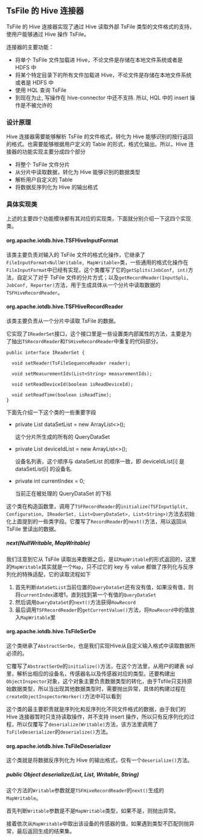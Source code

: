 <!--

    Licensed to the Apache Software Foundation (ASF) under one
    or more contributor license agreements.  See the NOTICE file
    distributed with this work for additional information
    regarding copyright ownership.  The ASF licenses this file
    to you under the Apache License, Version 2.0 (the
    "License"); you may not use this file except in compliance
    with the License.  You may obtain a copy of the License at

        http://www.apache.org/licenses/LICENSE-2.0

    Unless required by applicable law or agreed to in writing,
    software distributed under the License is distributed on an
    "AS IS" BASIS, WITHOUT WARRANTIES OR CONDITIONS OF ANY
    KIND, either express or implied.  See the License for the
    specific language governing permissions and limitations
    under the License.

-->

## TsFile 的 Hive 连接器

TsFile 的 Hive 连接器实现了通过 Hive 读取外部 TsFile 类型的文件格式的支持，使用户能够通过 Hive 操作 TsFile。

连接器的主要功能：

* 将单个 TsFile 文件加载进 Hive，不论文件是存储在本地文件系统或者是 HDFS 中
* 将某个特定目录下的所有文件加载进 Hive，不论文件是存储在本地文件系统或者是 HDFS 中
* 使用 HQL 查询 TsFile
* 到现在为止, 写操作在 hive-connector 中还不支持. 所以, HQL 中的 insert 操作是不被允许的

### 设计原理

Hive 连接器需要能够解析 TsFile 的文件格式，转化为 Hive 能够识别的按行返回的格式。也需要能够根据用户定义的 Table 的形式，格式化输出。所以，Hive 连接器的功能实现主要分成四个部分

* 将整个 TsFile 文件分片
* 从分片中读取数据，转化为 Hive 能够识别的数据类型
* 解析用户自定义的 Table
* 将数据反序列化为 Hive 的输出格式

### 具体实现类

上述的主要四个功能模块都有其对应的实现类，下面就分别介绍一下这四个实现类。

#### org.apache.iotdb.hive.TSFHiveInputFormat

该类主要负责对输入的 TsFile 文件的格式化操作，它继承了`FileInputFormat<NullWritable, MapWritable>`类，一些通用的格式化操作在`FileInputFormat`中已经有实现，这个类覆写了它的`getSplits(JobConf, int)`方法，自定义了对于 TsFile 文件的分片方式；以及`getRecordReader(InputSpli, JobConf, Reporter)`方法，用于生成具体从一个分片中读取数据的
`TSFHiveRecordReader`。

#### org.apache.iotdb.hive.TSFHiveRecordReader

该类主要负责从一个分片中读取 TsFile 的数据。

它实现了`IReaderSet`接口，这个接口里是一些设置类内部属性的方法，主要是为了抽出`TSRecordReader`和`TSHiveRecordReader`中重复的代码部分。

```
public interface IReaderSet {

  void setReader(TsFileSequenceReader reader);

  void setMeasurementIds(List<String> measurementIds);

  void setReadDeviceId(boolean isReadDeviceId);

  void setReadTime(boolean isReadTime);
}
```

下面先介绍一下这个类的一些重要字段

* private List<QueryDataSet> dataSetList = new ArrayList<>();

  这个分片所生成的所有的 QueryDataSet

* private List<String> deviceIdList = new ArrayList<>();

  设备名列表，这个顺序与 dataSetList 的顺序一致，即 deviceIdList[i] 是 dataSetList[i] 的设备名.

* private int currentIndex = 0;

  当前正在被处理的 QueryDataSet 的下标
  
这个类在构造函数里，调用了`TSFRecordReader`的`initialize(TSFInputSplit, Configuration, IReaderSet, List<QueryDataSet>, List<String>)`方法去初始化上面提到的一些类字段。它覆写了`RecordReader`的`next()`方法，用以返回从 TsFile 里读出的数据。
  
##### next(NullWritable, MapWritable)

我们注意到它从 TsFile 读取出来数据之后，是以`MapWritable`的形式返回的，这里的`MapWritable`其实就是一个`Map`，只不过它的 key 与 value 都做了序列化与反序列化的特殊适配，它的读取流程如下

1. 首先判断`dataSetList`当前位置的`QueryDataSet`还有没有值，如果没有值，则将`currentIndex`递增1，直到找到第一个有值的`QueryDataSet`
2. 然后调用`QueryDataSet`的`next()`方法获得`RowRecord`
3. 最后调用`TSFRecordReader`的`getCurrentValue()`方法，将`RowRecord`中的值放入`MapWritable`里


#### org.apache.iotdb.hive.TsFileSerDe

这个类继承了`AbstractSerDe`，也是我们实现Hive从自定义输入格式中读取数据所必须的。

它覆写了`AbstractSerDe`的`initialize()`方法，在这个方法里，从用户的建表 sql 里，解析出相应的设备名，传感器名以及传感器对应的类型。还要构建出`ObjectInspector`对象，这个对象主要负责数据类型的转化，由于Tsfile只支持原始数据类型，所以当出现其他数据类型时，需要抛出异常，具体的构建过程在`createObjectInspectorWorker()`方法中可以看到

这个类的最主要职责就是序列化和反序列化不同文件格式的数据，由于我们的 Hive 连接器暂时只支持读取操作，并不支持 insert 操作，所以只有反序列化的过程，所以仅覆写了`deserialize(Writable)`方法，该方法里调用了`TsFileDeserializer`的`deserialize()`方法。


#### org.apache.iotdb.hive.TsFileDeserializer

这个类就是将数据反序列化为 Hive 的输出格式，仅有一个`deserialize()`方法。

##### public Object deserialize(List<String>, List<TypeInfo>, Writable, String)

这个方法的`Writable`参数就是`TSFHiveRecordReader`的`next()`生成的`MapWritable`。

首先判断`Writable`参数是不是`MapWritable`类型，如果不是，则抛出异常。

接着依次从`MapWritable`中取出该设备的传感器的值，如果遇到类型不匹配则抛异常，最后返回生成的结果集。
